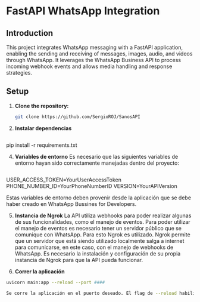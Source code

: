 # FastAPI WhatsApp Integration

## Introduction
This project integrates WhatsApp messaging with a FastAPI application, enabling the sending and receiving of messages, images, audio, and videos through WhatsApp. It leverages the WhatsApp Business API to process incoming webhook events and allows media handling and response strategies.

## Setup
1. **Clone the repository:**
   ```bash
   git clone https://github.com/SergioROJ/SanosAPI

2. **Instalar dependencias**
   ```bash
  pip install -r requirements.txt

4. **Variables de entorno**
  Es necesario que las siguientes variables de entorno hayan sido correctamente manejadas dentro del proyecto:

   ```bash
  USER_ACCESS_TOKEN=YourUserAccessToken
  PHONE_NUMBER_ID=YourPhoneNumberID
  VERSION=YourAPIVersion

  Estas variables de entorno deben provenir desde la aplicación que se debe haber creado en WhatsApp Bussines for Developers.

5. **Instancia de Ngrok**
  La API utiliza webhooks para poder realizar algunas de sus funcionalidades, como el manejo de eventos. Para poder utilizar el manejo de eventos es necesario tener un servidor público que se comunique con WhatsApp. Para esto Ngrok es utilizado. Ngrok permite que un servidor que está siendo utilizado localmente salga a internet para comunicarse, en este caso, con el manejo de webhooks de WhatsApp. Es necesario la instalación y configuración de su propia instancia de Ngrok para que la API pueda funcionar.

  4. **Correr la aplicación**
   ```bash
  uvicorn main:app --reload --port ####

  Se corre la aplicación en el puerto deseado. El flag de --reload habilita la recarga automática del servidor al hacer cambios en el código.
  

